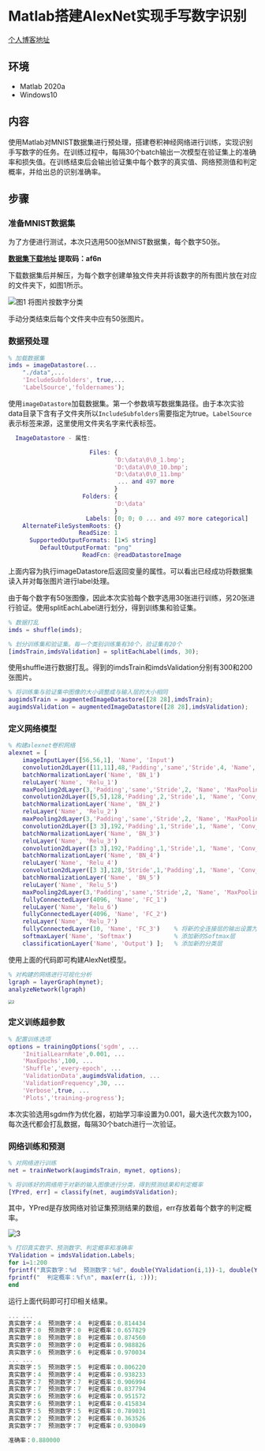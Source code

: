 # Matlab搭建AlexNet实现手写数字识别

[个人博客地址](https://lightningleader.github.io/posts/21.html)
## 环境

- Matlab 2020a
- Windows10

## 内容

使用Matlab对MNIST数据集进行预处理，搭建卷积神经网络进行训练，实现识别手写数字的任务。在训练过程中，每隔30个batch输出一次模型在验证集上的准确率和损失值。在训练结束后会输出验证集中每个数字的真实值、网络预测值和判定概率，并给出总的识别准确率。

## 步骤

### 准备MNIST数据集

为了方便进行测试，本次只选用500张MNIST数据集，每个数字50张。

**[数据集下载地址](https://pan.baidu.com/s/1COuYnUrywAbCqWoDMkwQig?pwd=af6n)  提取码：af6n**

下载数据集后并解压，为每个数字创建单独文件夹并将该数字的所有图片放在对应的文件夹下，如图1所示。

![图1 将图片按数字分类](https://github.com/LightningLeader/LightningLeader.github.io/blob/master/posts/21/1.png)

手动分类结束后每个文件夹中应有50张图片。

### 数据预处理

```matlab
% 加载数据集
imds = imageDatastore(...
    "./data",...
    'IncludeSubfolders', true,...
    'LabelSource','foldernames');
```

使用`imageDatastore`加载数据集。第一个参数填写数据集路径。由于本次实验data目录下含有子文件夹所以`IncludeSubfolders`需要指定为true。`LabelSource`表示标签来源，这里使用文件夹名字来代表标签。

```matlab
  ImageDatastore - 属性:

                       Files: {
                              'D:\data\0\0_1.bmp';
                              'D:\data\0\0_10.bmp';
                              'D:\data\0\0_11.bmp'
                               ... and 497 more
                              }
                     Folders: {
                              'D:\data'
                              }
                      Labels: [0; 0; 0 ... and 497 more categorical]
    AlternateFileSystemRoots: {}
                    ReadSize: 1
      SupportedOutputFormats: [1×5 string]
         DefaultOutputFormat: "png"
                     ReadFcn: @readDatastoreImage

```

上面内容为执行imageDatastore后返回变量的属性。可以看出已经成功将数据集读入并对每张图片进行label处理。

由于每个数字有50张图像，因此本次实验每个数字选用30张进行训练，另20张进行验证。使用splitEachLabel进行划分，得到训练集和验证集。

```matlab
% 数据打乱
imds = shuffle(imds);

% 划分训练集和验证集。每一个类别训练集有30个，验证集有20个
[imdsTrain,imdsValidation] = splitEachLabel(imds, 30);
```

使用shuffle进行数据打乱。得到的imdsTrain和imdsValidation分别有300和200张图片。

```matlab
% 将训练集与验证集中图像的大小调整成与输入层的大小相同
augimdsTrain = augmentedImageDatastore([28 28],imdsTrain);
augimdsValidation = augmentedImageDatastore([28 28],imdsValidation);
```

### 定义网络模型

```matlab
% 构建alexnet卷积网络 
alexnet = [
    imageInputLayer([56,56,1], 'Name', 'Input')
    convolution2dLayer([11,11],48,'Padding','same','Stride',4, 'Name', 'Conv_1')
    batchNormalizationLayer('Name', 'BN_1')
    reluLayer('Name', 'Relu_1')
    maxPooling2dLayer(3,'Padding','same','Stride',2, 'Name', 'MaxPooling_1')
    convolution2dLayer([5,5],128,'Padding',2,'Stride',1, 'Name', 'Conv_2')
    batchNormalizationLayer('Name', 'BN_2')
    reluLayer('Name', 'Relu_2')
    maxPooling2dLayer(3,'Padding','same','Stride',2, 'Name', 'MaxPooling_2')
    convolution2dLayer([3 3],192,'Padding',1,'Stride',1, 'Name', 'Conv_3')
    batchNormalizationLayer('Name', 'BN_3')
    reluLayer('Name', 'Relu_3')
    convolution2dLayer([3 3],192,'Padding',1,'Stride',1, 'Name', 'Conv_4')
    batchNormalizationLayer('Name', 'BN_4')
    reluLayer('Name', 'Relu_4')
    convolution2dLayer([3 3],128,'Stride',1,'Padding',1, 'Name', 'Conv_5')
    batchNormalizationLayer('Name', 'BN_5')
    reluLayer('Name', 'Relu_5')
    maxPooling2dLayer(3,'Padding','same','Stride',2, 'Name', 'MaxPooling_3')
    fullyConnectedLayer(4096, 'Name', 'FC_1')
    reluLayer('Name', 'Relu_6')
    fullyConnectedLayer(4096, 'Name', 'FC_2')
    reluLayer('Name', 'Relu_7')
    fullyConnectedLayer(10, 'Name', 'FC_3')    % 将新的全连接层的输出设置为训练数据中的种类
    softmaxLayer('Name', 'Softmax')            % 添加新的Softmax层
    classificationLayer('Name', 'Output') ];   % 添加新的分类层
```

使用上面的代码即可构建AlexNet模型。

```matlab
% 对构建的网络进行可视化分析
lgraph = layerGraph(mynet);
analyzeNetwork(lgraph)
```

<img src="https://github.com/LightningLeader/LightningLeader.github.io/blob/master/posts/21/2.png" alt="2" style="zoom:50%;" />

### 定义训练超参数

```matlab
% 配置训练选项   
options = trainingOptions('sgdm', ...
    'InitialLearnRate',0.001, ...    
    'MaxEpochs',100, ...               
    'Shuffle','every-epoch', ...
    'ValidationData',augimdsValidation, ...
    'ValidationFrequency',30, ...
    'Verbose',true, ...
    'Plots','training-progress'); 
```

本次实验选用sgdm作为优化器，初始学习率设置为0.001，最大迭代次数为100，每次迭代都会打乱数据，每隔30个batch进行一次验证。

### 网络训练和预测

```matlab
% 对网络进行训练
net = trainNetwork(augimdsTrain, mynet, options); 

% 将训练好的网络用于对新的输入图像进行分类，得到预测结果和判定概率
[YPred, err] = classify(net, augimdsValidation);
```

其中，YPred是存放网络对验证集预测结果的数组，err存放着每个数字的判定概率。

![3](https://github.com/LightningLeader/LightningLeader.github.io/blob/master/posts/21/3.png)

```matlab
% 打印真实数字、预测数字、判定概率和准确率
YValidation = imdsValidation.Labels;
for i=1:200
fprintf("真实数字：%d  预测数字：%d", double(YValidation(i,1))-1, double(YPred(i, 1))-1);
fprintf("  判定概率：%f\n", max(err(i, :)));
end
```

运行上面代码即可打印相关结果。

```matlab
... ...
真实数字：4  预测数字：4  判定概率：0.814434
真实数字：0  预测数字：0  判定概率：0.657829
真实数字：8  预测数字：8  判定概率：0.874560
真实数字：0  预测数字：0  判定概率：0.988826
真实数字：6  预测数字：6  判定概率：0.970034
... ...
真实数字：5  预测数字：5  判定概率：0.806220
真实数字：4  预测数字：4  判定概率：0.938233
真实数字：7  预测数字：7  判定概率：0.906994
真实数字：7  预测数字：7  判定概率：0.837794
真实数字：6  预测数字：6  判定概率：0.951572
真实数字：6  预测数字：1  判定概率：0.415834
真实数字：5  预测数字：5  判定概率：0.789031
真实数字：2  预测数字：2  判定概率：0.363526
真实数字：7  预测数字：7  判定概率：0.930049

准确率：0.880000
```









